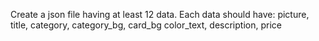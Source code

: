 Create a json file having at least 12 data. Each data should have:
picture, title, category, category_bg, card_bg
color_text, description, price
